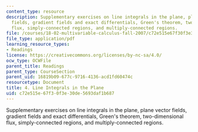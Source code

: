 ```yaml
---
content_type: resource
description: Supplementary exercises on line integrals in the plane, plane vector
  fields, gradient fields and exact differentials, Green's theorem, two-dimensional
  flux, simply-connected regions, and multiply-connected regions.
file: /courses/18-02-multivariable-calculus-fall-2007/c72e515e67f30f3e30de5693daf1b687_line_intgrl_plan.pdf
file_type: application/pdf
learning_resource_types:
- Readings
license: https://creativecommons.org/licenses/by-nc-sa/4.0/
ocw_type: OCWFile
parent_title: Readings
parent_type: CourseSection
parent_uid: 16819b09-677c-9716-4136-acd1fd60474c
resourcetype: Document
title: 4. Line Integrals in the Plane
uid: c72e515e-67f3-0f3e-30de-5693daf1b687
---
```

Supplementary exercises on line integrals in the plane, plane vector fields, gradient fields and exact differentials, Green's theorem, two-dimensional flux, simply-connected regions, and multiply-connected regions.